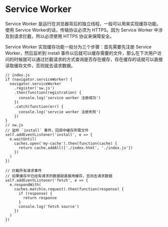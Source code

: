 # Service Worker

Service Worker 是运行在浏览器背后的独立线程，一般可以用来实现缓存功能。使用 Service Worker的话，传输协议必须为 HTTPS。因为 Service Worker 中涉及到请求拦截，所以必须使用 HTTPS 协议来保障安全。

Service Worker 实现缓存功能一般分为三个步骤：首先需要先注册 Service Worker，然后监听到 install 事件以后就可以缓存需要的文件，那么在下次用户访问的时候就可以通过拦截请求的方式查询是否存在缓存，存在缓存的话就可以直接读取缓存文件，否则就去请求数据。

    // index.js
    if (navigator.serviceWorker) {
      navigator.serviceWorker
        .register('sw.js')
        .then(function(registration) {
          console.log('service worker 注册成功')
        })
        .catch(function(err) {
          console.log('servcie worker 注册失败')
        })
    }
    // sw.js
    // 监听 `install` 事件，回调中缓存所需文件
    self.addEventListener('install', e => {
      e.waitUntil(
        caches.open('my-cache').then(function(cache) {
          return cache.addAll(['./index.html', './index.js'])
        })
      )
    })
    
    // 拦截所有请求事件
    // 如果缓存中已经有请求的数据就直接用缓存，否则去请求数据
    self.addEventListener('fetch', e => {
      e.respondWith(
        caches.match(e.request).then(function(response) {
          if (response) {
            return response
          }
          console.log('fetch source')
        })
      )
    })


